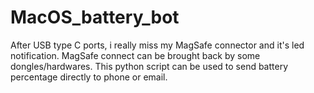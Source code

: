# MacOS_battery_bot
After USB type C ports, i really miss my MagSafe connector and it's led notification. MagSafe connect can be brought back by some dongles/hardwares. This python script can be used to send battery percentage directly to phone or email.
